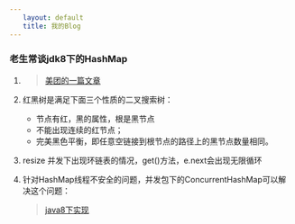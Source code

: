 ```yaml
---
　　layout: default
　　title: 我的Blog
---
```

### 老生常谈jdk8下的HashMap
1. > [美团的一篇文章](https://tech.meituan.com/java_hashmap.html)


2. 红黑树是满足下面三个性质的二叉搜索树：
    - 节点有红，黑的属性，根是黑节点
    - 不能出现连续的红节点；
    - 完美黑色平衡，即任意空链接到根节点的路径上的黑节点数量相同。



3. resize 并发下出现环链表的情况，get()方法，e.next会出现无限循环

4. 针对HashMap线程不安全的问题，并发包下的ConcurrentHashMap可以解决这个问题：
    > [java8下实现](https://yq.aliyun.com/articles/36781)
